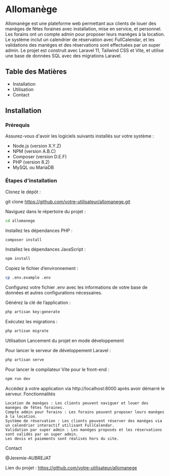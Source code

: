 # Allomanège

Allomanège est une plateforme web permettant aux clients de louer des manèges de fêtes foraines avec installation, mise en service, et personnel. Les forains ont un compte admin pour proposer leurs manèges à la location. Le système inclut un calendrier de réservation avec FullCalendar, et les validations des manèges et des réservations sont effectuées par un super admin. Le projet est construit avec Laravel 11, Tailwind CSS et Vite, et utilise une base de données SQL avec des migrations Laravel.

## Table des Matières

- Installation
- Utilisation
- Contact

## Installation

### Prérequis

Assurez-vous d'avoir les logiciels suivants installés sur votre système :

- Node.js (version X.Y.Z)
- NPM (version A.B.C)
- Composer (version D.E.F)
- PHP (version 8.2)
- MySQL ou MariaDB

### Étapes d'installation

Clonez le dépôt :


git clone https://github.com/votre-utilisateur/allomanege.git

Naviguez dans le répertoire du projet :
```sh
cd allomanege
```

Installez les dépendances PHP :
```sh
composer install
```

Installez les dépendances JavaScript :
```sh
npm install
```

Copiez le fichier d’environnement :
```sh
cp .env.example .env
```

Configurez votre fichier .env avec les informations de votre base de données et autres configurations nécessaires.

Générez la clé de l’application :
```sh
php artisan key:generate
```

Exécutez les migrations :
```sh
php artisan migrate
```

Utilisation
Lancement du projet en mode développement

Pour lancer le serveur de développement Laravel :
```sh
php artisan serve
```

Pour lancer le compilateur Vite pour le front-end :
```sh
npm run dev
```

Accédez à votre application via http://localhost:8000 après avoir démarré le serveur.
Fonctionnalités

    Location de manèges : Les clients peuvent naviguer et louer des manèges de fêtes foraines.
    Compte admin pour forains : Les forains peuvent proposer leurs manèges à la location.
    Système de réservation : Les clients peuvent réserver des manèges via un calendrier interactif utilisant FullCalendar.
    Validation par super admin : Les manèges proposés et les réservations sont validés par un super admin.
    Les devis et paiements sont réalisés hors du site.

Contact

@Jeremie-AUBREJAT

Lien du projet : https://github.com/votre-utilisateur/allomanege